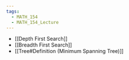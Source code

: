 ```yaml
---
tags:
  - MATH_154
  - MATH_154_Lecture
---
```

- [[Depth First Search]]
- [[Breadth First Search]]
- [[Tree#Definition (Minimum Spanning Tree)]]

